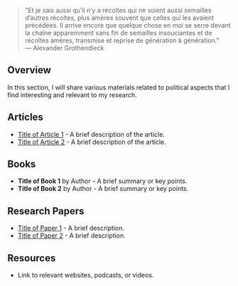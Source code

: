 > "Et je sais aussi qu’il n’y a récoltes qui ne soient aussi semailles d’autres récoltes, plus amères souvent que celles qui les avaient précédées. Il arrive encore que quelque chose en moi se serre devant la chaîne apparemment sans fin de semailles insouciantes et de récoltes amères, transmise et reprise de génération à génération."  
> — Alexander Grothendieck

## Overview

In this section, I will share various materials related to political aspects that I find interesting and relevant to my research.


## Articles

- [Title of Article 1](link-to-article-1) - A brief description of the article.
- [Title of Article 2](link-to-article-2) - A brief description of the article.

## Books

- **Title of Book 1** by Author - A brief summary or key points.
- **Title of Book 2** by Author - A brief summary or key points.

## Research Papers

- [Title of Paper 1](link-to-paper-1) - A brief description.
- [Title of Paper 2](link-to-paper-2) - A brief description.

## Resources

- Link to relevant websites, podcasts, or videos.
